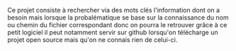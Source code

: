 Ce projet consiste à rechercher via des mots clés l'information dont on a besoin mais lorsque la probalématique se base 
sur la connaissance du nom ou chemin du fichier correspondant donc on pourra le retrouver grâce à ce petit logiciel
il peut notamment servir sur github lorsqu'on télécharge un projet open source mais qu'on ne connais rien de celui-ci.
